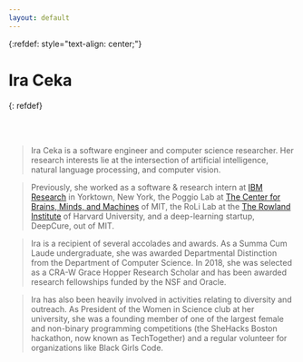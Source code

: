 ```yaml
---
layout: default
---
```



{:refdef: style="text-align: center;"}
# Ira Ceka
{: refdef}

<br>
<br>

> Ira Ceka is a software engineer and computer science researcher. Her research interests lie at the intersection of artificial intelligence, natural language 
> processing, and computer vision.

> Previously, she worked as a software & research intern at [IBM Research](http://www.research.ibm.com/) in Yorktown, New York, 
> the Poggio Lab at [The Center for Brains, Minds, and Machines](https://cbmm.mit.edu/) of MIT, 
> the RoLi Lab at the [The Rowland Institute](https://www2.rowland.harvard.edu/) of Harvard University, 
> and a deep-learning startup, DeepCure, out of MIT. 

> Ira is a recipient of several accolades and awards. As a Summa Cum Laude undergraduate, she was awarded Departmental Distinction from the Department of Computer 
> Science. In 2018, she was selected as a CRA-W Grace Hopper Research Scholar and has been awarded research fellowships funded by the NSF and Oracle. 

> Ira has also been heavily involved in activities relating to diversity and outreach. As President of the Women in Science club at her university, she was a 
> founding member of one of the largest female and non-binary programming competitions (the SheHacks Boston hackathon, now known as TechTogether) and a regular 
> volunteer for organizations like Black Girls Code.

<br>
<br>

